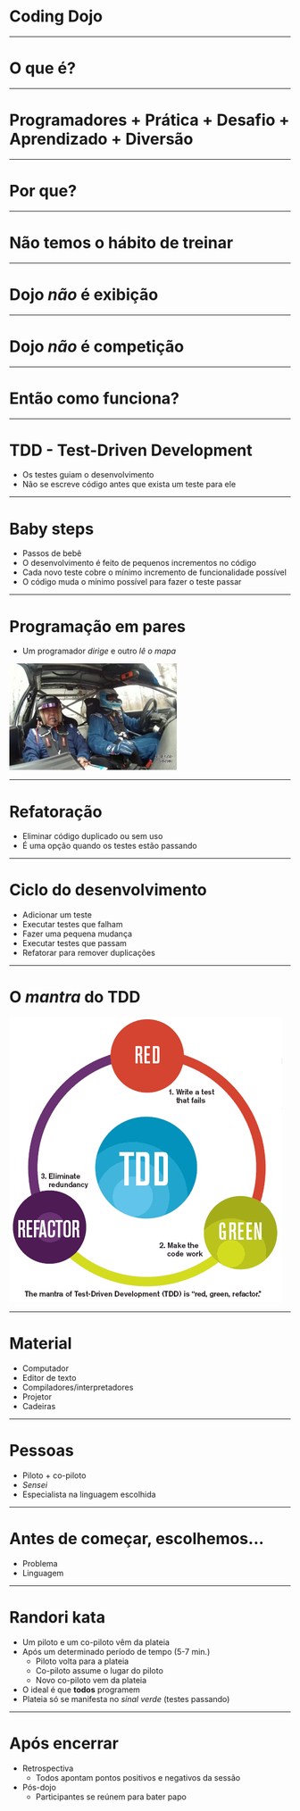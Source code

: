 # Coding Dojo

---

# O que é?

---

# Programadores + Prática + Desafio + Aprendizado + Diversão

---

# Por que?

---

# Não temos o hábito de treinar

---

# Dojo _não_ é **exibição**

---

# Dojo _não_ é **competição**

---

# Então como funciona?

---

# TDD - Test-Driven Development

- Os testes guiam o desenvolvimento
- Não se escreve código antes que exista um teste para ele

---

# Baby steps

- Passos de bebê
- O desenvolvimento é feito de pequenos incrementos no código
- Cada novo teste cobre o mínimo incremento de funcionalidade possível
- O código muda o mínimo possível para fazer o teste passar

---

# Programação em pares

- Um programador _dirige_ e outro _lê o mapa_ 

![rally](img/rally.jpg)

---

# Refatoração

- Eliminar código duplicado ou sem uso
- É uma opção quando os testes estão passando

--- 

# Ciclo do desenvolvimento

- Adicionar um teste
- Executar testes que falham
- Fazer uma pequena mudança
- Executar testes que passam
- Refatorar para remover duplicações

---

# O _mantra_ do TDD

![TDD Mantra](img/redgreenrefactor.gif) 

---

# Material

- Computador
- Editor de texto
- Compiladores/interpretadores
- Projetor
- Cadeiras

---

# Pessoas

- Piloto + co-piloto
- _Sensei_
- Especialista na linguagem escolhida

---

# Antes de começar, escolhemos...

- Problema
- Linguagem

---

# Randori kata

- Um piloto e um co-piloto vêm da plateia
- Após um determinado período de tempo (5-7 min.)
	- Piloto volta para a plateia
	- Co-piloto assume o lugar do piloto
	- Novo co-piloto vem da plateia
- O ideal é que **todos** programem
- Plateia só se manifesta no _sinal verde_ (testes passando)

---

# Após encerrar

- Retrospectiva
	- Todos apontam pontos positivos e negativos da sessão
- Pós-dojo
	- Participantes se reúnem para bater papo





